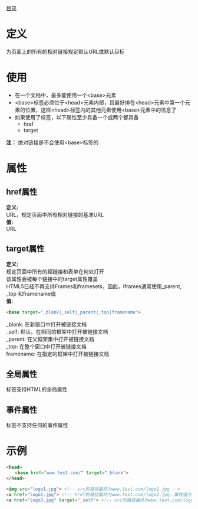 [目录](../目录.md)

# 定义
为页面上的所有的相对链接规定默认URL或默认目标


# 使用
- 在一个文档中，最多能使用一个\<base\>元素
- \<base\>标签必须位于\<head\>元素内部，且最好排在\<head\>元素中第一个元素的位置，这样\<head\>标签内的其他元素使用\<base\>元素中的信息了
- 如果使用了<base>标签，以下属性至少具备一个或两个都具备
    - href
    - target

**注：** 绝对链接是不会使用\<base\>标签的


# 属性
## href属性
**定义:**\
URL，规定页面中所有相对链接的基准URL\
**值:**\
URL


## target属性
**定义:**\
规定页面中所有的超链接和表单在何处打开\
该属性会被每个链接中的target属性覆盖\
HTML5已经不再支持Frames和framesets，因此，iframes通常使用_parent, _top 和framename值\
**值:**
```html
<base target="_blank|_self|_parent|_top|framename">
```
\_blank: 在新窗口中打开被链接文档\
\_self: 默认。在相同的框架中打开被链接文档\
\_parent: 在父框架集中打开被链接文档\
\_top: 在整个窗口中打开被链接文档\
framename: 在指定的框架中打开被链接文档

## 全局属性
<base>标签支持HTML的全局属性

## 事件属性
<base>标签不支持任何的事件属性

# 示例
```html
<head>
　　<base href="www.test.com/" target="_blank">
</head>

<img src="logo1.jpg"> <!-- src的路径最终为www.test.com/logo1.jpg -->
<a href="logo2.jpg"> <!-- href的路径最终为www.test.com/logo2.jpg，属性值为"_blank" -->
<a href="logo3.jpg" target="_self"> <!-- src的路径最终为www.test.com/logo3.jpg，但由于自定义了target属性，因此<base>标签的属性被覆盖，属性值为"_self" -->
```
 

